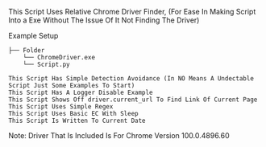 This Script Uses Relative Chrome Driver Finder, (For Ease In Making Script Into a Exe Without The Issue Of It Not Finding The Driver) 

Example Setup 
```
├── Folder
    └── ChromeDriver.exe
    └── Script.py
```
```
This Script Has Simple Detection Avoidance (In NO Means A Undectable Script Just Some Examples To Start)
This Script Has A Logger Disable Example
This Script Shows Off driver.current_url To Find Link Of Current Page
This Script Uses Simple Regex
This Script Uses Basic EC With Sleep
This Script Is Written To Current Date
```
Note:
Driver That Is Included Is For Chrome Version 100.0.4896.60
